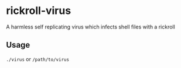 # rickroll-virus
A harmless self replicating virus which infects shell files with a rickroll

## Usage
`./virus` or `/path/to/virus`
